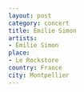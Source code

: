 ```yaml
---
layout: post
category: concert
title: Émilie Simon
artists: 
- Émilie Simon
place: 
- Le Rockstore
country: France
city: Montpellier
---
```


